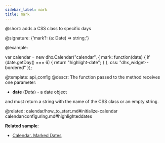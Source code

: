 ```yaml
---
sidebar_label: mark
title: mark
---          
```


@short: adds a CSS class to specific days

@signature: {'mark?: (a: Date) => string;'}

@example: 
<style>
    .highlight-date {
        color: #fff;
    }
</style>

var calendar = new dhx.Calendar("calendar", {
    mark: function(date) {
        if (date.getDay() === 6) {
            return "highlight-date";
        }
    },
    css: "dhx_widget--bordered"
});



@template:	api_config
@descr: 
The function passed to the method receives one parameter:

- **date** (*Date*) - a date object 

and must return a string with the name of the CSS class or an empty string.

@related:
calendar/how_to_start.md#initialize-calendar
calendar/configuring.md#highlighteddates

**Related sample**:
- [Calendar. Marked Dates](https://snippet.dhtmlx.com/ic5oeiga)